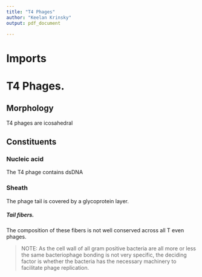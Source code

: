 ```yaml
---
title: "T4 Phages"
author: "Keelan Krinsky"
output: pdf_document

---
```


# Imports

# T4 Phages.

## Morphology
T4 phages are icosahedral

## Constituents

### Nucleic acid
The T4 phage contains dsDNA 

### Sheath
The phage tail is covered by a glycoprotein layer. 

##### Tail fibers. 
The composition of these fibers is not well conserved across all T even phages. 

>NOTE: As the cell wall of all gram positive bacteria are all more or less the same bacteriophage bonding is not very specific, the deciding factor is whether the bacteria has the necessary machinery to facilitate phage replication. 




